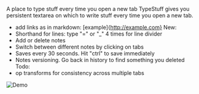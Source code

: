 A place to type stuff every time you open a new tab
TypeStuff gives you persistent textarea on which to write stuff every time you open a new tab. 
- add links as in markdown: [example]{http://example.com}
New:
- Shorthand for lines: type "=" or "_" 4 times for line divider
- Add or delete notes
- Switch between different notes by clicking on tabs
- Saves every 30 seconds. Hit "ctrl" to save immediately
- Notes versioning. Go back in history to find something you deleted
Todo:
- op transforms for consistency across multiple tabs

![Demo](http://i.imgur.com/UuhtCfu.png)